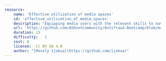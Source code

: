 ```yaml
---
resource:
    name: 'Effective utilization of media spaces'
    id: 'effective_utilization_of_media_spaces'  
    description: "Equipping media users with the relevant skills to navigate this spaces effectively and respectfully is a priority."
    url: 'https://github.com/ASKnetCommunity/Antifraud-Bootcamp/blob/main/effective-utilization-of-media-spaces.md'
    duration: 15    
    difficulty:   1 
    cost: 0   
    license:  CC BY-SA 4.0
    author: "[Mesely Ijokua](https://github.com/ijokua)"
---
```

